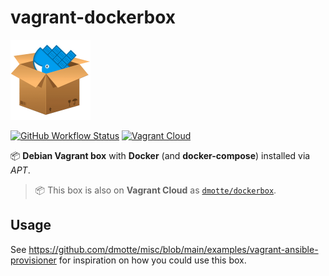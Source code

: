 # vagrant-dockerbox

![icon](icon-128.png)

[![GitHub Workflow Status](https://img.shields.io/github/actions/workflow/status/dmotte/vagrant-dockerbox/release.yml?branch=main&logo=github&style=flat-square)](https://github.com/dmotte/vagrant-dockerbox/actions)
[![Vagrant Cloud](https://img.shields.io/badge/vagrant-dmotte/dockerbox-blue?logo=vagrant&style=flat-square)](https://app.vagrantup.com/dmotte/boxes/dockerbox)

:package: **Debian Vagrant box** with **Docker** (and **docker-compose**) installed via _APT_.

> :package: This box is also on **Vagrant Cloud** as [`dmotte/dockerbox`](https://app.vagrantup.com/dmotte/boxes/dockerbox).

## Usage

See https://github.com/dmotte/misc/blob/main/examples/vagrant-ansible-provisioner for inspiration on how you could use this box.
